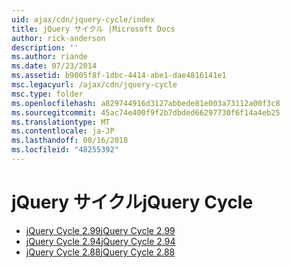 ```yaml
---
uid: ajax/cdn/jquery-cycle/index
title: jQuery サイクル |Microsoft Docs
author: rick-anderson
description: ''
ms.author: riande
ms.date: 07/23/2014
ms.assetid: b9005f8f-1dbc-4414-abe1-dae4816141e1
msc.legacyurl: /ajax/cdn/jquery-cycle
msc.type: folder
ms.openlocfilehash: a829744916d3127abbede81e003a73112a00f3c8
ms.sourcegitcommit: 45ac74e400f9f2b7dbded66297730f6f14a4eb25
ms.translationtype: MT
ms.contentlocale: ja-JP
ms.lasthandoff: 08/16/2018
ms.locfileid: "48255392"
---
```

<a name="jquery-cycle"></a><span data-ttu-id="d5960-102">jQuery サイクル</span><span class="sxs-lookup"><span data-stu-id="d5960-102">jQuery Cycle</span></span>
====================
- [<span data-ttu-id="d5960-103">jQuery Cycle 2.99</span><span class="sxs-lookup"><span data-stu-id="d5960-103">jQuery Cycle 2.99</span></span>](cdnjquerycycle299.md)
- [<span data-ttu-id="d5960-104">jQuery Cycle 2.94</span><span class="sxs-lookup"><span data-stu-id="d5960-104">jQuery Cycle 2.94</span></span>](cdnjquerycycle294.md)
- [<span data-ttu-id="d5960-105">jQuery Cycle 2.88</span><span class="sxs-lookup"><span data-stu-id="d5960-105">jQuery Cycle 2.88</span></span>](cdnjquerycycle288.md)
